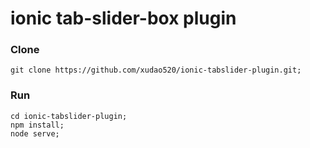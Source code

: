 # ionic tab-slider-box plugin

### Clone
    git clone https://github.com/xudao520/ionic-tabslider-plugin.git;

### Run
    cd ionic-tabslider-plugin;
    npm install;
    node serve;

